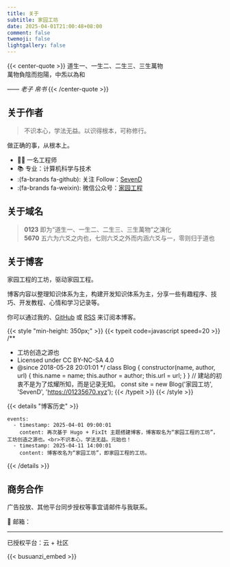 ```yaml
---
title: 关于
subtitle: 家园工坊
date: 2025-04-01T21:00:48+08:00
comment: false
twemoji: false
lightgallery: false
---
```


{{< center-quote >}}
道生一、一生二、二生三、三生萬物\
萬物負陰而抱陽，中炁以為和

_—— 老子 帛书_
{{< /center-quote >}}

## 关于作者

> 不识本心，学法无益。以识得根本，可称修行。

做正确的事，从根本上。

- 👨‍💻 一名工程师
- 📚 专业：计算机科学与技术
- :(fa-brands fa-github): 关注 Follow：[SevenD](https://github.com/sevend)
- :(fa-brands fa-weixin): 微信公众号：[家园工程]()

## 关于域名
> **0123** 即为“道生一、一生二、二生三、三生萬物”之演化\
> **5670** 五六为六爻之内也，七则六爻之外而内涵六爻与一，零则归于道也

## 关于博客

家园工程的工坊，驱动家园工程。

博客内容以整理知识体系为主，构建开发知识体系为主，分享一些有趣程序、技巧、开发教程、心情和学习记录等。

你可以通过我的、[GitHub](https://github.com/sevend "Watch on GitHub") 或 [RSS](https://01235670.xyz/index.xml) 来订阅本博客。

{{< style "min-height: 350px;" >}}
{{< typeit code=javascript speed=20 >}}
/**
 * 工坊创造之源也
 * Licensed under CC BY-NC-SA 4.0
 * @since 2018-05-28 20:01:01
 */
class Blog {
  constructor(name, author, url) {
    this.name = name;
    this.author = author;
    this.url = url;
  }
}
// 建站的初衷不是为了炫耀所知，而是记录无知。
const site = new Blog('家园工坊', 'SevenD', 'https://01235670.xyz');
{{< /typeit >}}
{{< /style >}}

{{< details "博客历史" >}}
```timeline {reverse=true, animation=true, height="280px"}
events:
  - timestamp: 2025-04-01 09:00:01
    content: 再次基于 Hugo + FixIt 主题搭建博客，博客取名为“家园工程的工坊”，工坊创造之源也。<br>不识本心，学法无益。元始也！
  - timestamp: 2025-04-11 14:00:01
    content: 博客改名为“家园工坊”，即家园工程的工坊。
```
{{< /details >}}

## 商务合作

广告投放、其他平台同步授权等事宜请邮件与我联系。

📮 邮箱：

---

已授权平台：云 + 社区

{{< busuanzi_embed >}}

<!-- markdownlint-disable-file -->
